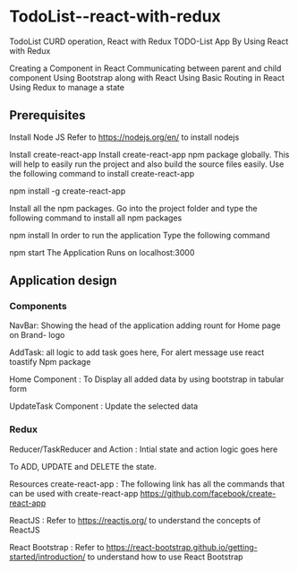 # TodoList--react-with-redux
TodoList CURD operation, React with Redux 
TODO-List App By Using React with Redux
 
Creating a Component in React
Communicating between parent and child component
Using Bootstrap along with React
Using Basic Routing in React
Using Redux to manage a state

 
## Prerequisites
Install Node JS
Refer to https://nodejs.org/en/ to install nodejs

Install create-react-app
Install create-react-app npm package globally. This will help to easily run the project and also build the source files easily. Use the following command to install create-react-app

npm install -g create-react-app
 
Install all the npm packages. Go into the project folder and type the following command to install all npm packages

npm install
In order to run the application Type the following command

npm start
The Application Runs on localhost:3000

## Application design
### Components
NavBar: Showing the head of the application adding rount for Home page on Brand- logo

AddTask: all logic to add task goes here, For alert message use react toastify Npm package

Home Component : To Display all added data by using bootstrap in tabular form

UpdateTask Component : Update the selected data

### Redux 

Reducer/TaskReducer and Action : Intial state and action logic goes here 

To ADD, UPDATE and DELETE the state. 
  



Resources
create-react-app : The following link has all the commands that can be used with create-react-app https://github.com/facebook/create-react-app

ReactJS : Refer to https://reactjs.org/ to understand the concepts of ReactJS

React Bootstrap : Refer to https://react-bootstrap.github.io/getting-started/introduction/ to understand how to use React Bootstrap
